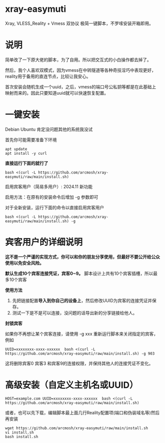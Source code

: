 # xray-easymuti
Xray, VLESS_Reality + Vmess 双协议 极简一键脚本，不罗嗦安装开箱即用。

# 说明 
简单改了一下原大佬的脚本，为了自用。所以把交互式的小白操作都去掉了。  

然后，我个人喜欢双模式，因为vmess在中转隧道等各种奇技淫巧中表现更好，reality用于备用的直连节点，比较让我安心。  

首次安装会随机生成一个uuid，之后，vmess的端口号公私钥等都是在此基础上映射而来的。因此只要知道uuid就可以快速恢复配置。

# 一键安装

Debian Ubuntu 肯定没问题其他的系统我没试

首先你可能需要准备下环境
```
apt update
apt install -y curl
```

**直接运行下面的就行了**
```
bash <(curl -L https://github.com/arcmosh/xray-easymuti/raw/main/install.sh)
```

启用宾客用户（简易多用户）: 2024.11 新功能 

启用方法：在原有的安装命令后增加 -g 参数即可 

对于全新安装，运行下面的命令以直接启用宾客用户 
```
bash <(curl -L https://github.com/arcmosh/xray-easymuti/raw/main/install.sh) -g
```

# 宾客用户的详细说明
**这不是一个严谨的实现方式，你可以和你的朋友分享使用，但最好不要公开给公众使用以免安全风险。**
 
**默认生成10个宾客连接凭证，宾客0~9。** 脚本设计上共有10个宾客插槽，所以最多10个宾客 

**使用方法** 

1. 先把链接配置**导入到你自己的设备上**，然后修改UUID为宾客的连接凭证并保存。
2. 测试一下是不是可以连接，没问题的话导出新的分享链接给他人。

**封锁宾客** 

如果你不再想让某个宾客连接，请使用 -g xxx 重新运行脚本来关闭指定的宾客，例如
```
UUID=xxxxxxxx-xxxx-xxxxxx  bash <(curl -L https://github.com/arcmosh/xray-easymuti/raw/main/install.sh) -g 903
```
这将删除宾客0 宾客3 和宾客9的连接权限，并保持其他人的连接凭证不变化。

# 高级安装（自定义主机名或UUID）
```
HOST=example.com UUID=xxxxxxxx-xxxx-xxxxxx  bash <(curl -L https://github.com/arcmosh/xray-easymuti/raw/main/install.sh)
```
或者，也可以先下载，编辑脚本最上面几行Reality配置项(端口和伪装域名等)然后再安装
```
wget https://github.com/arcmosh/xray-easymuti/raw/main/install.sh
vi install.sh
bash install.sh
```
